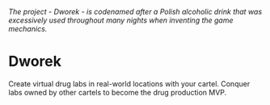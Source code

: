*The project - Dworek - is codenamed after a Polish alcoholic drink that was excessively used throughout many nights when inventing the game mechanics.*

# Dworek
Create virtual drug labs in real-world locations with your cartel.
Conquer labs owned by other cartels to become the drug production MVP.